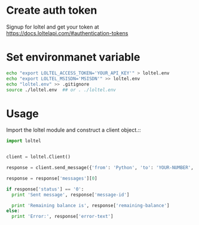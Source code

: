 Create auth token
===================

Signup for loltel and get your token at https://docs.loltelapi.com/#authentication-tokens


Set environmanet variable
==========================

```bash
echo "export LOLTEL_ACCESS_TOKEN='YOUR_API_KEY'" > loltel.env
echo "export LOLTEL_MSISDN='MSISDN'" >> loltel.env
echo "loltel.env" >> .gitignore
source ./loltel.env  ## or . ./loltel.env
```


Usage
======

Import the loltel module and construct a client object.::

```python
import loltel


client = loltel.Client()
```


```python
response = client.send_message({'from': 'Python', 'to': 'YOUR-NUMBER', 'text': 'Hello world'})

response = response['messages'][0]

if response['status'] == '0':
  print 'Sent message', response['message-id']

  print 'Remaining balance is', response['remaining-balance']
else:
  print 'Error:', response['error-text']

```

